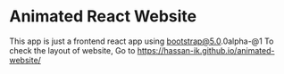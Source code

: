 # Animated React Website

  This app is just a frontend react app using bootstrap@5.0.0alpha-@1
  To check the layout of website, Go to https://hassan-ik.github.io/animated-website/
  
